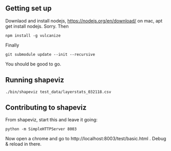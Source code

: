 Getting set up
---
Downlaod and install nodejs, https://nodejs.org/en/download/ on mac, apt get install nodejs. Sorry.
Then
```
npm install -g vulcanize
```

Finally
```
git submodule update --init --recursive
```

You should be good to go.


Running shapeviz
---
```
./bin/shapeviz test_data/layerstats_032118.csv
```

Contributing to shapeviz
---
From shapeviz, start this and leave it going:
```
python -m SimpleHTTPServer 8003
```
Now open a chrome and go to http://localhost:8003/test/basic.html .
Debug & reload in there.
